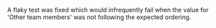 A flaky test was fixed which would infrequently fail when the value for
'Other team members' was not following the expected ordering.
